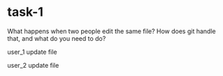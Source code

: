 # task-1
What happens when two people edit the same file? How does git handle that, and what do you need to do?

user_1 update file

user_2 update file



